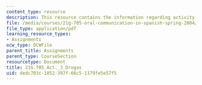 ```yaml
---
content_type: resource
description: This resource contains the information regarding activity 3 drogas.
file: /media/courses/21g-705-oral-communication-in-spanish-spring-2004/dedc703c1052397f66c51179fe5e57f5_MIT21G_705S04_act3drogas.pdf
file_type: application/pdf
learning_resource_types:
- Assignments
ocw_type: OCWFile
parent_title: Assignments
parent_type: CourseSection
resourcetype: Document
title: 21G.705_Act._3_Drogas
uid: dedc703c-1052-397f-66c5-1179fe5e57f5
---
```

